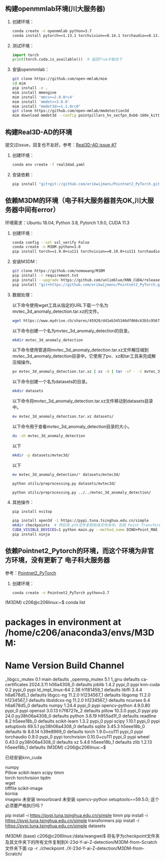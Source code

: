 <!--
 * @Author: wangwei83 wangwei83@cuit.edu.cn
 * @Date: 2024-05-27 15:00:27
 * @LastEditors: wangwei83 wangwei83@cuit.edu.cn
 * @LastEditTime: 2024-06-01 22:49:39
 * @FilePath: /wangwei/X-23d-Y-ai-Z-detection/部分环境搭建命令记录.md
 * @Description: 这是默认设置,请设置`customMade`, 打开koroFileHeader查看配置 进行设置: https://github.com/OBKoro1/koro1FileHeader/wiki/%E9%85%8D%E7%BD%AE
-->
## 构建openmmlab环境(川大服务器)

1. 创建环境：
    ```bash
    conda create -n openmmlab python=3.7
    conda install pytorch==1.13.1 torchvision==0.14.1 torchaudio==0.13.1 pytorch-cuda=11.7 -c pytorch -c nvidia
    ```

2. 测试环境：
    ```python
    import torch
    print(torch.cuda.is_available())  # 返回True才能往下
    ```

3. 安装openmmlab：
    ```bash
    git clone https://github.com/open-mmlab/mim
    cd mim
    pip install -e .
    mim install mmengine
    mim install 'mmcv>=2.0.0rc4'
    mim install 'mmdet>=3.0.0'
    mim install "mmdet3d>=1.1.0rc0"
    git clone https://github.com/open-mmlab/mmdetection3d
    mim download mmdet3d --config pointpillars_hv_secfpn_8xb6-160e_kitti-3d-car --dest .
    ```

## 构建Real3D-AD的环境
提交过issue，回复也不友好。参考：[Real3D-AD issue #7](https://github.com/M-3LAB/Real3D-AD/issues/7)

1. 创建环境：
    ```bash
    conda env create -f real3dad.yaml
    ```

2. 安装依赖：
    ```bash
    pip install "git+git://github.com/erikwijmans/Pointnet2_PyTorch.git#egg=pointnet2_ops&subdirectory=pointnet2_ops_lib"
    ```

## 依赖M3DM的环境（电子科大服务器首先OK,川大服务器中间有error）
环境需求：Ubuntu 18.04, Python 3.8, Pytorch 1.9.0, CUDA 11.3

1. 创建环境：
    ```bash
    conda config --set ssl_verify False
    conda create -n M3DM python=3.8
    pip install torch==1.9.0+cu111 torchvision==0.10.0+cu111 torchaudio==0.9.0 -f https://download.pytorch.org/whl/torch_stable.html
    ```

2. 安装M3DM：
    ```bash
    git clone https://github.com/nomewang/M3DM
    pip install -r requirement.txt
    pip install --upgrade https://github.com/unlimblue/KNN_CUDA/releases/download/0.2/KNN_CUDA-0.2-py3-none-any.whl
    pip install "git+https://github.com/erikwijmans/Pointnet2_PyTorch.git#egg=pointnet2_ops&subdirectory=pointnet2_ops_lib"
    ```

3. 数据处理：
   
   以下命令使用wget工具从指定的URL下载一个名为mvtec_3d_anomaly_detection.tar.xz的文件。
    ```bash
    wget https://www.mydrive.ch/shares/45920/dd1eb345346df066c63b5c95676b961b/download/428824485-1643285832/mvtec_3d_anomaly_detection.tar.xz
    ```
    以下命令创建一个名为mvtec_3d_anomaly_detection的目录。
    ```bash
    mkdir mvtec_3d_anomaly_detection
    ```

    以下命令使用管道将mvtec_3d_anomaly_detection.tar.xz文件解压缩到mvtec_3d_anomaly_detection目录中。它使用了pv、xz和tar工具来完成解压缩操作。
    ```bash
    pv mvtec_3d_anomaly_detection.tar.xz | xz -d | tar -xf - -C mvtec_3d_anomaly_detection
    ```

    以下命令创建一个名为datasets的目录。
    ```bash
    mkdir datasets
    ```
    以下命令将mvtec_3d_anomaly_detection.tar.xz文件移动到datasets目录中。
    ```bash
    mv mvtec_3d_anomaly_detection.tar.xz datasets/
    ```
    以下命令用于查看mvtec_3d_anomaly_detection目录的大小。
    ```bash
    du -sh mvtec_3d_anomaly_detection
    ```

    以下
    ```bash
    mkdir -p datasets/mvtec3d/
    ```
    以下
    ```bash
    mv mvtec_3d_anomaly_detection/* datasets/mvtec3d/
    ```

    ```bash
    python utils/preprocessing.py datasets/mvtec3d/
    
    python utils/preprocessing.py ../../mvtec_3d_anomaly_detection/
    ```

4. 其他操作：
    ```bash
    pip install nvitop

    pip install open3d -i https://pypi.tuna.tsinghua.edu.cn/simple
    mkdir checkpoints  # 然后将.pth文件复制到该文件夹中。包括 Point Transformer、ViT-b/8、ViT-s/8
    CUDA_VISIBLE_DEVICES=1 python main.py --method_name DINO+Point_MAE --memory_bank multiple --rgb_backbone_name vit_base_patch8_224_dino --xyz_backbone_name Point_MAE --save_feature --dataset_path ../../mvtec_3d_anomaly_detection/
    pip install ninja
    ```

## 依赖Pointnet2_Pytorch的环境，而这个环境为非官方环境，没有更新了 电子科大服务器
参考：[Pointnet2_PyTorch](https://github.com/erikwijmans/Pointnet2_PyTorch)

1. 创建环境：
    ```bash
    conda create -n Pointnet2_PyTorch python=3.7
    ```



(M3DM) c206@c206linux:~$ conda list
# packages in environment at /home/c206/anaconda3/envs/M3DM:
#
# Name                    Version                   Build  Channel
_libgcc_mutex             0.1                        main    defaults
_openmp_mutex             5.1                       1_gnu    defaults
ca-certificates           2024.3.11            h06a4308_0    defaults
joblib                    1.4.2                    pypi_0    pypi
knn-cuda                  0.2                      pypi_0    pypi
ld_impl_linux-64          2.38                 h1181459_1    defaults
libffi                    3.4.4                h6a678d5_1    defaults
libgcc-ng                 11.2.0               h1234567_1    defaults
libgomp                   11.2.0               h1234567_1    defaults
libstdcxx-ng              11.2.0               h1234567_1    defaults
ncurses                   6.4                  h6a678d5_0    defaults
numpy                     1.24.4                   pypi_0    pypi
opencv-python             4.9.0.80                 pypi_0    pypi
openssl                   3.0.13               h7f8727e_2    defaults
pillow                    10.3.0                   pypi_0    pypi
pip                       24.0             py38h06a4308_0    defaults
python                    3.8.19               h955ad1f_0    defaults
readline                  8.2                  h5eee18b_0    defaults
scikit-learn              1.3.2                    pypi_0    pypi
scipy                     1.10.1                   pypi_0    pypi
setuptools                69.5.1           py38h06a4308_0    defaults
sqlite                    3.45.3               h5eee18b_0    defaults
tk                        8.6.14               h39e8969_0    defaults
torch                     1.9.0+cu111              pypi_0    pypi
torchaudio                0.9.0                    pypi_0    pypi
torchvision               0.10.0+cu111             pypi_0    pypi
wheel                     0.43.0           py38h06a4308_0    defaults
xz                        5.4.6                h5eee18b_1    defaults
zlib                      1.2.13               h5eee18b_1    defaults
(M3DM) c206@c206linux:~$ 

已经安装knn_cuda

numpy    
Pillow
scikit-learn
scipy
timm    
torch
torchvision
tqdm    
wget    
tifffile 
scikit-image  
kornia   
imageio   未安装
tensorboard  未安装
opencv-python
setuptools==59.5.0;  这个必须要严格执行吗？


pip install -i https://pypi.tuna.tsinghua.edu.cn/simple timm
pip install -i https://pypi.tuna.tsinghua.edu.cn/simple transformers
pip install -i https://pypi.tuna.tsinghua.edu.cn/simple datasets


(M3DM) (base) c206@c206linux:/data/wangwei$ 
将名字为checkpoint文件夹及其文件夹下的所有文件复制到X-23d-Y-ai-Z-detection/M3DM-from-Scratch文件夹下面
cp -r ./checkpoint ./X-23d-Y-ai-Z-detection/M3DM-from-Scratch/